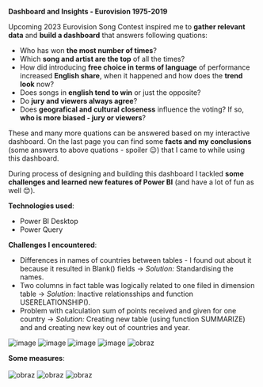 **Dashboard and Insights - Eurovision 1975-2019**

Upcoming 2023 Eurovision Song Contest inspired me to **gather relevant data** and **build a dashboard** that answers following quations: 
* Who has won **the most number of times**?
* Which **song and artist are the top** of all the times?
* How did introducing **free choice in terms of language** of performance increased **English share**, when it happened and how does the **trend look** now?
* Does songs in **english tend to win** or just the opposite? 
* Do **jury and viewers always agree**?
* Does **geografical and cultural closeness** influence the voting? If so, **who is more biased - jury or viewers**? 

These and many more quations can be answered based on my interactive dashboard. On the last page you can find some **facts and my conclusions** (some answers to above quations - spoiler 😉) that I came to while using this dashboard.

During process of designing and building this dashboard I tackled **some challenges and learned new features of Power BI** (and have a lot of fun as well 😊). 

**Technologies used**:
* Power BI Desktop
* Power Query

**Challenges I encountered**:
* Differences in names of countries between tables - I found out about it because it resulted in Blank() fields -> *Solution:* Standardising the names.
* Two columns in fact table was logically related to one filed in dimension table -> *Solution:*  Inactive relationsships and function USERELATIONSHIP().
* Problem with calculation sum of points received and given for one country -> *Solution:* Creating new table (using function SUMMARIZE) and and creating new key out of countries and year.


![image](https://user-images.githubusercontent.com/102869680/224977119-d7c8a5a1-7d5c-461f-85f5-97dda7b7ed61.png)
![image](https://user-images.githubusercontent.com/102869680/224977203-7ada0349-23f8-4e0d-87fe-7d612b5bb0c3.png)
![image](https://user-images.githubusercontent.com/102869680/224977275-6a9158aa-4cf4-4455-968a-f9ab302d42c3.png)
![image](https://user-images.githubusercontent.com/102869680/224977344-df49ef1a-1c88-4098-8419-def23e1ff2d6.png)
![obraz](https://user-images.githubusercontent.com/102869680/232253786-836c75f4-d394-4841-80c2-0b7c58837a5a.png)

**Some measures**:
<br />
<br />
![obraz](https://user-images.githubusercontent.com/102869680/232253844-4d851642-8678-451e-98f8-c145cb9aab9a.png)
![obraz](https://user-images.githubusercontent.com/102869680/232253855-74a32229-6076-4f45-b6e9-bd29b8e33b59.png)
![obraz](https://user-images.githubusercontent.com/102869680/232253869-487229f2-a635-4060-bae8-9a8a71e94d0f.png)
